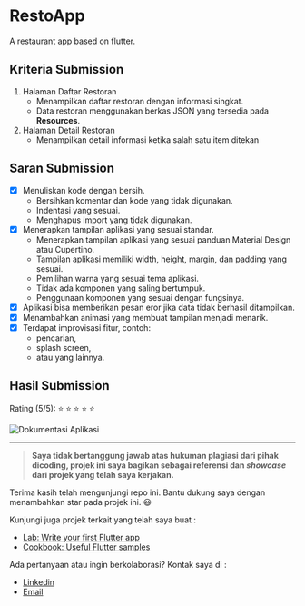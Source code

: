 # RestoApp

A restaurant app based on flutter.

## Kriteria Submission
1. Halaman Daftar Restoran
   - Menampilkan daftar restoran dengan informasi singkat.
   - Data restoran menggunakan berkas JSON yang tersedia pada **Resources**.
2. Halaman Detail Restoran
   - Menampilkan detail informasi ketika salah satu item ditekan

## Saran Submission
- [x] Menuliskan kode dengan bersih.
   - Bersihkan komentar dan kode yang tidak digunakan.
   - Indentasi yang sesuai.
   - Menghapus import yang tidak digunakan.
- [x] Menerapkan tampilan aplikasi yang sesuai standar.
   - Menerapkan tampilan aplikasi yang sesuai panduan Material Design atau Cupertino.
   - Tampilan aplikasi memiliki width, height, margin, dan padding yang sesuai.
   - Pemilihan warna yang sesuai tema aplikasi.
   - Tidak ada komponen yang saling bertumpuk.
   - Penggunaan komponen yang sesuai dengan fungsinya.
- [x] Aplikasi bisa memberikan pesan eror jika data tidak berhasil ditampilkan.
- [x] Menambahkan animasi yang membuat tampilan menjadi menarik.
- [x] Terdapat improvisasi fitur, contoh:
   - pencarian,
   - splash screen,
   - atau yang lainnya.

## Hasil Submission
Rating (5/5): :star: :star: :star: :star: :star:   

![Dokumentasi Aplikasi](https://drive.google.com/uc?id=1DZ3MltMjeg_1OnaN5ckDaPfWtU69a1d2)
  
  
---

> **Saya tidak bertanggung jawab atas hukuman plagiasi dari pihak dicoding, projek ini saya bagikan sebagai referensi dan *showcase* dari projek yang telah saya kerjakan.**

Terima kasih telah mengunjungi repo ini. Bantu dukung saya dengan menambahkan star pada projek ini. :smiley:

Kunjungi juga projek terkait yang telah saya buat :

- [Lab: Write your first Flutter app](https://docs.flutter.dev/get-started/codelab)
- [Cookbook: Useful Flutter samples](https://docs.flutter.dev/cookbook)

Ada pertanyaan atau ingin berkolaborasi? Kontak saya di :
- [Linkedin](https://www.linkedin.com/in/alwanfauzy)
- [Email](mailto:alwanfauzi13@gmail.com)
